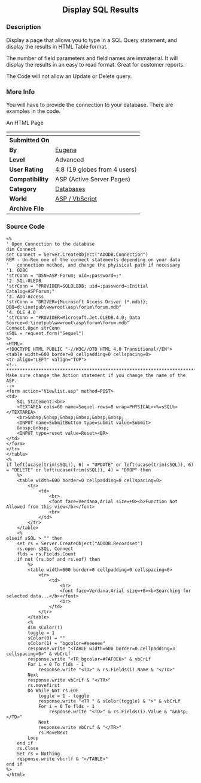 ﻿<div align="center">

## Display SQL Results


</div>

### Description

Display a page that allows you to type in a SQL Query statement, and display the results in HTML Table format.

The number of field parameters and field names are immaterial. It will display the results in an easy to read format. Great for customer reports.

The Code will not allow an Update or Delete query.
 
### More Info
 
You will have to provide the connection to your database. There are examples in the code.

An HTML Page


<span>             |<span>
---                |---
**Submitted On**   |
**By**             |[Eugene](https://github.com/Planet-Source-Code/PSCIndex/blob/master/ByAuthor/eugene.md)
**Level**          |Advanced
**User Rating**    |4.8 (19 globes from 4 users)
**Compatibility**  |ASP \(Active Server Pages\)
**Category**       |[Databases](https://github.com/Planet-Source-Code/PSCIndex/blob/master/ByCategory/databases__4-5.md)
**World**          |[ASP / VbScript](https://github.com/Planet-Source-Code/PSCIndex/blob/master/ByWorld/asp-vbscript.md)
**Archive File**   |[](https://github.com/Planet-Source-Code/eugene-display-sql-results__4-6474/archive/master.zip)





### Source Code

```
<%
' Open Connection to the database
dim Connect
set Connect = Server.CreateObject("ADODB.Connection")
REM - Un-Rem one of the connect statements depending on your data
'	connection method, and change the phyisical path if necessary
'1. ODBC
'strConn = "DSN=ASP-Forum; uid=;password=;"
'2. SQL-OLEDB
'strConn = "PROVIDER=SQLOLEDB; uid=;password=;Initial Catalog=ASPForum;"
'3. ADO-Access
'strConn = "DRIVER={Microsoft Access Driver (*.mdb)}; DBQ=d:\inetpub\wwwroot\asp\forum\forum.mdb"
'4. OLE 4.0
'strConn = "PROVIDER=Microsoft.Jet.OLEDB.4.0; Data Source=d:\inetpub\wwwroot\asp\forum\forum.mdb"
Connect.Open strConn
sSQL = request.form("Sequel")
%>
<HTML>
<!DOCTYPE HTML PUBLIC "-//W3C//DTD HTML 4.0 Transitional//EN">
<table width=600 border=0 cellpadding=0 cellspacing=0>
<tr align="LEFT" valign="TOP">
<!--
***********************************************************************
Make sure change the Action statement if you change the name of the ASP.
-->
<form action="Viewlist.asp" method=POST>
<td>
	SQL Statement:<br>
	<TEXTAREA cols=60 name=Sequel rows=8 wrap=PHYSICAL><%=sSQL%></TEXTAREA>
	<br>&nbsp;&nbsp;&nbsp;&nbsp;&nbsp;&nbsp;
	<INPUT name=SubmitButton type=submit value=Submit>
	&nbsp;&nbsp;
	<INPUT type=reset value=Reset><BR>
</td>
</form>
</tr>
</table>
<%
if left(ucase(trim(sSQL)), 6) = "UPDATE" or left(ucase(trim(sSQL)), 6) = "DELETE" or left(ucase(trim(sSQL)), 4) = "DROP" then
	%>
	<table width=600 border=0 cellpadding=0 cellspacing=0>
		<tr>
			<td>
				<br>
				<font face=Verdana,Arial size=+0><b>Function Not Allowed from this view</b></font>
				<br>
			</td>
		</tr>
	</table>
	<%
elseif sSQL > "" then
	set rs = Server.CreateObject("ADODB.Recordset")
	rs.open sSQL, Connect
	flds = rs.Fields.Count
	if not (rs.bof and rs.eof) then
		%>
		<table width=600 border=0 cellpadding=0 cellspacing=0>
			<tr>
				<td>
					<br>
					<font face=Verdana,Arial size=+0><b>Searching for selected data...</b></font>
					<br>
				</td>
			</tr>
		</table>
		<%
		dim sColor(1)
		toggle = 1
		sColor(0) = ""
		sColor(1) = "bgcolor=#eeeeee"
		response.write "<TABLE width=600 border=0 cellpadding=3 cellspacing=0>" & vbCrLf
		response.write "<TR bgcolor=#FAF0E6>" & vbCrLf
		For i = 0 To flds - 1
			response.write "<TD>" & rs.Fields(i).Name & "</TD>"
		Next
		response.write vbCrLf & "</TR>"
		rs.movefirst
		Do While Not rs.EOF
			toggle = 1 - toggle
			response.write "<TR " & sColor(toggle) & ">" & vbCrLf
			For i = 0 To flds - 1
				response.write "<TD>" & rs.Fields(i).Value & "&nbsp;</TD>"
			Next
			response.write vbCrLf & "</TR>"
			rs.MoveNext
		Loop
	end if
	rs.Close
	Set rs = Nothing
	response.write vbcrlf & "</TABLE>"
end if
%>
</html>
```

